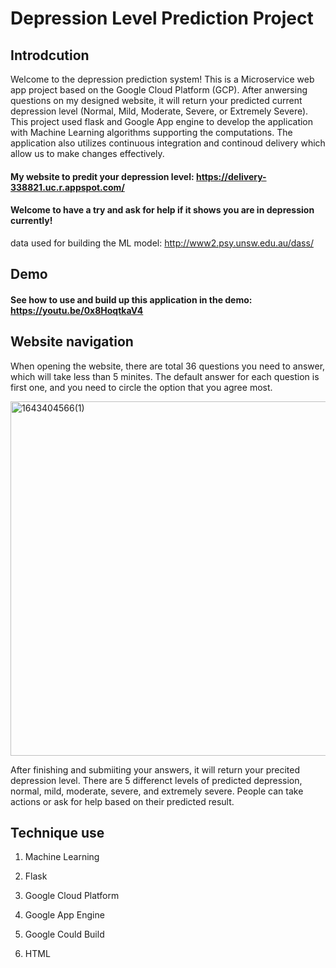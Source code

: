 # Depression Level Prediction Project 


## Introdcution 
Welcome to the depression prediction system! This is a Microservice web app project based on the Google Cloud Platform (GCP). After anwersing questions on my designed website, it will return your predicted current depression level (Normal, Mild, Moderate, Severe, or Extremely Severe). This project used flask and Google App engine to develop the application with Machine Learning algorithms supporting the computations. The application also utilizes continuous integration and continoud delivery which allow us to make changes effectively.

#### My website to predit your depression level: https://delivery-338821.uc.r.appspot.com/
#### Welcome to have a try and ask for help if it shows you are in depression currently! 
data used for building the ML model: http://www2.psy.unsw.edu.au/dass/
## Demo 
#### See how to use and build up this application in the demo: https://youtu.be/0x8HoqtkaV4
## Website navigation 
When opening the website, there are total 36 questions you need to answer, which will take less than 5 minites. The default answer for each question is first one, and you need to circle the option that you agree most. 

<img width="567" alt="1643404566(1)" src="https://user-images.githubusercontent.com/76429734/151622551-b3c7635a-2ebf-4b32-b15d-cbfaff37934c.png">


After finishing and submiiting your answers, it will return your precited depression level. There are 5 differenct levels of predicted depression, normal, mild, moderate, severe, and extremely severe. People can take actions or ask for help based on their predicted result. 




## Technique use 
1. Machine Learning

2. Flask

3. Google Cloud Platform
 
4. Google App Engine

5. Google Could Build 

6. HTML


